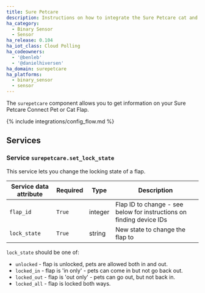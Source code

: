 ```yaml
---
title: Sure Petcare
description: Instructions on how to integrate the Sure Petcare cat and pet flaps into Home Assistant.
ha_category:
  - Binary Sensor
  - Sensor
ha_release: 0.104
ha_iot_class: Cloud Polling
ha_codeowners:
  - '@benleb'
  - '@danielhiversen'
ha_domain: surepetcare
ha_platforms:
  - binary_sensor
  - sensor
---
```


The `surepetcare` component allows you to get information on your Sure Petcare Connect Pet or Cat Flap.

{% include integrations/config_flow.md %}


## Services

### Service `surepetcare.set_lock_state`

This service lets you change the locking state of a flap.

| Service data attribute | Required | Type | Description |
| ---------------------- | -------- | -------- | ----------- |
| `flap_id` | `True` | integer | Flap ID to change - see below for instructions on finding device IDs
| `lock_state` | `True` | string | New state to change the flap to

`lock_state` should be one of:

- `unlocked` - flap is unlocked, pets are allowed both in and out.
- `locked_in` - flap is 'in only' - pets can come in but not go back out.
- `locked_out` - flap is 'out only' - pets can go out, but not back in.
- `locked_all` - flap is locked both ways.
